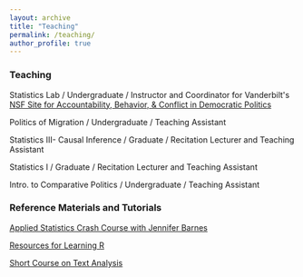 ```yaml
---
layout: archive
title: "Teaching"
permalink: /teaching/
author_profile: true
---
```


### Teaching

Statistics Lab / Undergraduate / Instructor and Coordinator for Vanderbilt's [NSF Site for Accountability, Behavior, & Conflict in Democratic Politics](https://lab.vanderbilt.edu/political-science-reu/)

Politics of Migration / Undergraduate / Teaching Assistant

Statistics III- Causal Inference / Graduate / Recitation Lecturer and Teaching Assistant

Statistics I / Graduate / Recitation Lecturer and Teaching Assistant

Intro. to Comparative Politics / Undergraduate / Teaching Assistant

### Reference Materials and Tutorials

[Applied Statistics Crash Course with Jennifer Barnes]()

[Resources for Learning R](https://github.com/vandytripp/vandytripp.github.io/blob/master/files/Stats1_R_Resources.pdf)

[Short Course on Text Analysis](https://github.com/vandytripp/vandytripp.github.io/blob/master/files/Tripp_TextAnalysis_Workshop.zip)
